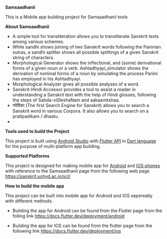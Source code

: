 **Samsaadhanii**

This is a Mobile app building project for Samsaadhanii tools


**About Samsaadhanii**

- A simple tool for transliteration allows you to transliterate Sanskrit texts among various schemes.
- While sandhi shows joining of two Sanskrit words following the Paninian sutras, a sandhi splitter shows all possible splittings of a given Sanskrit string of characters.
- Morphological Generator shows the inflectional, and (some) derivational forms of a given noun or a verb. Ashtadhyayi_simulator shows the derivation of nominal forms of a noun by simulating the process Panini has employed in his Ashtadhyayi.
- Morphological Analyzer gives all possible analyses of a word.
- Sanskrit-Hindi Accessor provides a tool to assist a reader in understanding a Sanskrit text with the help of Hindi glosses, following the steps of Sabda-viSleshaNam and aakaamkshaa.
- गवेषिका (The first Search Engine for Sanskrit) allows you to search a Sanskrit word in various Corpora. It also allows you to search on a pratipadikam / dhaatu.
- 

**Tools used to build the Project**

This project is built using [Android Studio](https://developer.android.com/studio) with [Flutter API](https://docs.flutter.dev/get-started/install) in [Dart language](https://dart.dev/) for the purpose of multi-platform app building.


**Supported Platforms**

This project is designed for making mobile app for [Android](https://play.google.com/) and [IOS phones](https://www.apple.com/in/app-store/) with reference to the Samsaadhanii page from the following web page https://sanskrit.uohyd.ac.in/scl/


**How to build the mobile app**

This project can be built into mobile app for Android and IOS sepereatly with different methods.

- Building the app for Android can be found from the Flutter page from the folling link https://docs.flutter.dev/deployment/android

- Building the app for IOS can be found from the flutter page from the following link https://docs.flutter.dev/deployment/ios
